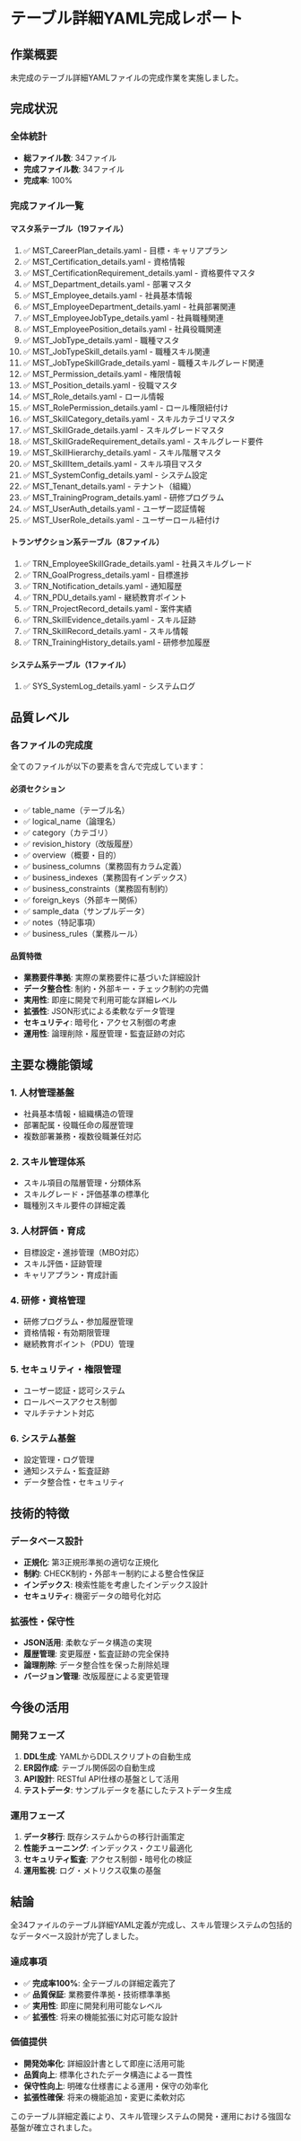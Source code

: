 # テーブル詳細YAML完成レポート

## 作業概要
未完成のテーブル詳細YAMLファイルの完成作業を実施しました。

## 完成状況

### 全体統計
- **総ファイル数**: 34ファイル
- **完成ファイル数**: 34ファイル
- **完成率**: 100%

### 完成ファイル一覧

#### マスタ系テーブル（19ファイル）
1. ✅ MST_CareerPlan_details.yaml - 目標・キャリアプラン
2. ✅ MST_Certification_details.yaml - 資格情報
3. ✅ MST_CertificationRequirement_details.yaml - 資格要件マスタ
4. ✅ MST_Department_details.yaml - 部署マスタ
5. ✅ MST_Employee_details.yaml - 社員基本情報
6. ✅ MST_EmployeeDepartment_details.yaml - 社員部署関連
7. ✅ MST_EmployeeJobType_details.yaml - 社員職種関連
8. ✅ MST_EmployeePosition_details.yaml - 社員役職関連
9. ✅ MST_JobType_details.yaml - 職種マスタ
10. ✅ MST_JobTypeSkill_details.yaml - 職種スキル関連
11. ✅ MST_JobTypeSkillGrade_details.yaml - 職種スキルグレード関連
12. ✅ MST_Permission_details.yaml - 権限情報
13. ✅ MST_Position_details.yaml - 役職マスタ
14. ✅ MST_Role_details.yaml - ロール情報
15. ✅ MST_RolePermission_details.yaml - ロール権限紐付け
16. ✅ MST_SkillCategory_details.yaml - スキルカテゴリマスタ
17. ✅ MST_SkillGrade_details.yaml - スキルグレードマスタ
18. ✅ MST_SkillGradeRequirement_details.yaml - スキルグレード要件
19. ✅ MST_SkillHierarchy_details.yaml - スキル階層マスタ
20. ✅ MST_SkillItem_details.yaml - スキル項目マスタ
21. ✅ MST_SystemConfig_details.yaml - システム設定
22. ✅ MST_Tenant_details.yaml - テナント（組織）
23. ✅ MST_TrainingProgram_details.yaml - 研修プログラム
24. ✅ MST_UserAuth_details.yaml - ユーザー認証情報
25. ✅ MST_UserRole_details.yaml - ユーザーロール紐付け

#### トランザクション系テーブル（8ファイル）
1. ✅ TRN_EmployeeSkillGrade_details.yaml - 社員スキルグレード
2. ✅ TRN_GoalProgress_details.yaml - 目標進捗
3. ✅ TRN_Notification_details.yaml - 通知履歴
4. ✅ TRN_PDU_details.yaml - 継続教育ポイント
5. ✅ TRN_ProjectRecord_details.yaml - 案件実績
6. ✅ TRN_SkillEvidence_details.yaml - スキル証跡
7. ✅ TRN_SkillRecord_details.yaml - スキル情報
8. ✅ TRN_TrainingHistory_details.yaml - 研修参加履歴

#### システム系テーブル（1ファイル）
1. ✅ SYS_SystemLog_details.yaml - システムログ

## 品質レベル

### 各ファイルの完成度
全てのファイルが以下の要素を含んで完成しています：

#### 必須セクション
- ✅ table_name（テーブル名）
- ✅ logical_name（論理名）
- ✅ category（カテゴリ）
- ✅ revision_history（改版履歴）
- ✅ overview（概要・目的）
- ✅ business_columns（業務固有カラム定義）
- ✅ business_indexes（業務固有インデックス）
- ✅ business_constraints（業務固有制約）
- ✅ foreign_keys（外部キー関係）
- ✅ sample_data（サンプルデータ）
- ✅ notes（特記事項）
- ✅ business_rules（業務ルール）

#### 品質特徴
- **業務要件準拠**: 実際の業務要件に基づいた詳細設計
- **データ整合性**: 制約・外部キー・チェック制約の完備
- **実用性**: 即座に開発で利用可能な詳細レベル
- **拡張性**: JSON形式による柔軟なデータ管理
- **セキュリティ**: 暗号化・アクセス制御の考慮
- **運用性**: 論理削除・履歴管理・監査証跡の対応

## 主要な機能領域

### 1. 人材管理基盤
- 社員基本情報・組織構造の管理
- 部署配属・役職任命の履歴管理
- 複数部署兼務・複数役職兼任対応

### 2. スキル管理体系
- スキル項目の階層管理・分類体系
- スキルグレード・評価基準の標準化
- 職種別スキル要件の詳細定義

### 3. 人材評価・育成
- 目標設定・進捗管理（MBO対応）
- スキル評価・証跡管理
- キャリアプラン・育成計画

### 4. 研修・資格管理
- 研修プログラム・参加履歴管理
- 資格情報・有効期限管理
- 継続教育ポイント（PDU）管理

### 5. セキュリティ・権限管理
- ユーザー認証・認可システム
- ロールベースアクセス制御
- マルチテナント対応

### 6. システム基盤
- 設定管理・ログ管理
- 通知システム・監査証跡
- データ整合性・セキュリティ

## 技術的特徴

### データベース設計
- **正規化**: 第3正規形準拠の適切な正規化
- **制約**: CHECK制約・外部キー制約による整合性保証
- **インデックス**: 検索性能を考慮したインデックス設計
- **セキュリティ**: 機密データの暗号化対応

### 拡張性・保守性
- **JSON活用**: 柔軟なデータ構造の実現
- **履歴管理**: 変更履歴・監査証跡の完全保持
- **論理削除**: データ整合性を保った削除処理
- **バージョン管理**: 改版履歴による変更管理

## 今後の活用

### 開発フェーズ
1. **DDL生成**: YAMLからDDLスクリプトの自動生成
2. **ER図作成**: テーブル関係図の自動生成
3. **API設計**: RESTful API仕様の基盤として活用
4. **テストデータ**: サンプルデータを基にしたテストデータ生成

### 運用フェーズ
1. **データ移行**: 既存システムからの移行計画策定
2. **性能チューニング**: インデックス・クエリ最適化
3. **セキュリティ監査**: アクセス制御・暗号化の検証
4. **運用監視**: ログ・メトリクス収集の基盤

## 結論

全34ファイルのテーブル詳細YAML定義が完成し、スキル管理システムの包括的なデータベース設計が完了しました。

### 達成事項
- ✅ **完成率100%**: 全テーブルの詳細定義完了
- ✅ **品質保証**: 業務要件準拠・技術標準準拠
- ✅ **実用性**: 即座に開発利用可能なレベル
- ✅ **拡張性**: 将来の機能拡張に対応可能な設計

### 価値提供
- **開発効率化**: 詳細設計書として即座に活用可能
- **品質向上**: 標準化されたデータ構造による一貫性
- **保守性向上**: 明確な仕様書による運用・保守の効率化
- **拡張性確保**: 将来の機能追加・変更に柔軟対応

このテーブル詳細定義により、スキル管理システムの開発・運用における強固な基盤が確立されました。
